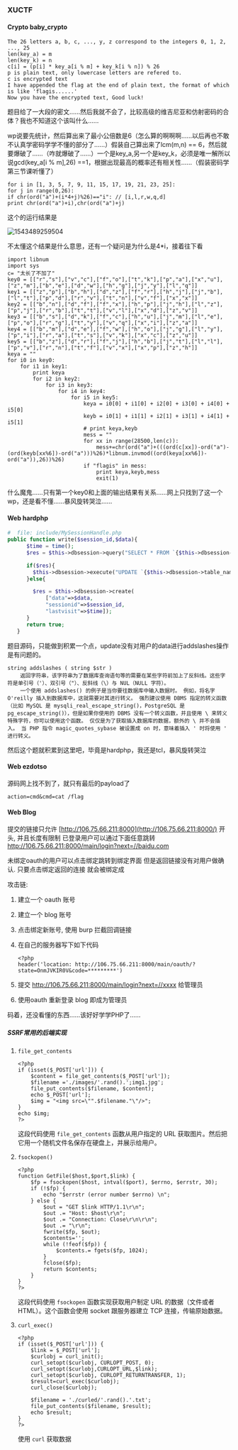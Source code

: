 ### XUCTF

#### Crypto baby_crypto

```
The 26 letters a, b, c, ..., y, z correspond to the integers 0, 1, 2, ..., 25
len(key_a) = m
len(key_k) = n
c[i] = (p[i] * key_a[i % m] + key_k[i % n]) % 26
p is plain text, only lowercase letters are refered to.
c is encrypted text
I have appended the flag at the end of plain text, the format of which is like 'flagis......'
Now you have the encrypted text, Good luck!
```

题目给了一大段的密文……然后我就不会了，比较高级的维吉尼亚和仿射密码的合体？我也不知道这个该叫什么……

wp说要先统计，然后算出来了最小公倍数是6（怎么算的啊啊啊……以后再也不敢不认真学密码学学不懂的部分了……）假装自己算出来了lcm(m,n) == 6，然后就要爆破了……（咋就爆破了……）一个是key_a,另一个是key_k，必须是唯一解所以说gcd(key_a[i % m],26) ==1，根据出现最高的概率还有相关性……（假装密码学第三节课听懂了）

```
for i in [1, 3, 5, 7, 9, 11, 15, 17, 19, 21, 23, 25]:                 	for j in range(0,26):                                               	if chr(ord("a")+(i*4+j)%26)=="i": // [i,l,r,w,q,d]                		print chr(ord("a")+i),chr(ord("a")+j)
```

这个的运行结果是

![1543489259504](C:\Users\xiaox\AppData\Roaming\Typora\typora-user-images\1543489259504.png)

不太懂这个结果是什么意思，还有一个疑问是为什么是4*i，接着往下看

```
import libnum
import sys
c= "太长了不加了"
key0 = [["r","s"],["v","c"],["f","o"],["t","k"],["p","a"],["x","u"],["z","m"],["b","e"],["d","w"],["h","g"],["j","y"],["l","q"]]
key1 = [["z","p"],["b","h"],["d","z"],["f","r"],["h","j"],["j","b"],["l","t"],["p","d"],["r","v"],["t","n"],["v","f"],["x","x"]]
key2 = [["b","n"],["d","f"],["f","x"],["h","p"],["j","h"],["l","z"],["p","j"],["r","b"],["t","t"],["v","l"],["x","d"],["z","v"]]
key3 = [["b","s"],["d","k"],["f","c"],["h","u"],["j","m"],["l","e"],["p","o"],["r","g"],["t","y"],["v","q"],["x","i"],["z","a"]]
key4 = [["b","m"],["d","e"],["f","w"],["h","o"],["j","g"],["l","y"],["p","i"],["r","a"],["t","s"],["v","k"],["x","c"],["z","u"]]
key5 = [["b","z"],["d","r"],["f","j"],["h","b"],["j","t"],["l","l"],["p","v"],["r","n"],["t","f"],["v","x"],["x","p"],["z","h"]]
keya = ""
for i0 in key0:
    for i1 in key1:
        print keya
        for i2 in key2:
            for i3 in key3:
                for i4 in key4:
                    for i5 in key5:
                        keya = i0[0] + i1[0] + i2[0] + i3[0] + i4[0] + i5[0]
                        keyb = i0[1] + i1[1] + i2[1] + i3[1] + i4[1] + i5[1]
                        # print keya,keyb
                        mess = ""
                        for xx in range(28500,len(c)):
                            mess+=chr(ord("a")+(((ord(c[xx])-ord("a")-(ord(keyb[xx%6])-ord("a")))%26)*libnum.invmod((ord(keya[xx%6])-ord("a")),26))%26)
                        if "flagis" in mess:
                            print keya,keyb,mess
                            exit(1)
```

什么魔鬼……只有第一个key0和上面的输出结果有关系……网上只找到了这一个wp，还是看不懂……暴风旋转哭泣……

#### Web hardphp

```php
#  file: include/MySessionHandle.php
public function write($session_id,$data){
      $time = time();
      $res = $this->dbsession->query("SELECT * FROM `{$this->dbsession->table_name}` where `sessionid` = '{$session_id}' ");

      if($res){
        $this->dbsession->execute("UPDATE `{$this->dbsession->table_name}` SET `data` = '{$data}',`lastvisit` = '{$time}' where `sessionid` = '{$session_id}'");
      }else{

        $res = $this->dbsession->create(
            ["data"=>$data,
            "sessionid"=>$session_id,
            "lastvisit"=>$time]);
      }
      return true;
   } 
```

题目源码，只能做到积累一个点，update没有对用户的data进行addslashes操作是有问题的。

```
string addslashes ( string $str )
	返回字符串，该字符串为了数据库查询语句等的需要在某些字符前加上了反斜线。这些字符是单引号（'）、双引号（"）、反斜线（\）与 NUL（NULL 字符）。
	一个使用 addslashes() 的例子是当你要往数据库中输入数据时。 例如，将名字 O'reilly 插入到数据库中，这就需要对其进行转义。 强烈建议使用 DBMS 指定的转义函数 （比如 MySQL 是 mysqli_real_escape_string()，PostgreSQL 是 pg_escape_string()），但是如果你使用的 DBMS 没有一个转义函数，并且使用 \ 来转义特殊字符，你可以使用这个函数。 仅仅是为了获取插入数据库的数据，额外的 \ 并不会插入。 当 PHP 指令 magic_quotes_sybase 被设置成 on 时，意味着插入 ' 时将使用 ' 进行转义。
```

然后这个题就积累到这里吧，毕竟是hardphp，我还是tcl，暴风旋转哭泣



#### Web ezdotso

源码网上找不到了，就只有最后的payload了

```
action=cmd&cmd=cat /flag
```



#### Web Blog

提交的链接只允许 [http://106.75.66.211:8000](http://106.75.66.211:8000/) 开头, 并且长度有限制
已登录用户可以通过下面任意跳转
<http://106.75.66.211:8000/main/login?next=//baidu.com>

未绑定oauth的用户可以点击绑定跳转到绑定界面
但是返回链接没有对用户做确认. 只要点击绑定返回的连接 就会被绑定成

攻击链:

1. 建立一个 oauth 账号

2. 建立一个 blog 账号

3. 点击绑定新账号, 使用 burp 拦截回调链接

4. 在自己的服务器写下如下代码

   ```
   <?php
   header('location: http://106.75.66.211:8000/main/oauth/?state=OnmJVKIR0V&code=*********')
   ```

5. 提交 <http://106.75.66.211:8000/main/login?next=//xxxx> 给管理员

6. 使用oauth 重新登录 blog 即成为管理员

码着，还没看懂的东西……该好好学学PHP了……

##### SSRF常用的后端实现 

1. `file_get_contents`

   ```
   <?php
   if (isset($_POST['url'])) { 
       $content = file_get_contents($_POST['url']); 
       $filename ='./images/'.rand().';img1.jpg'; 
       file_put_contents($filename, $content); 
       echo $_POST['url']; 
       $img = "<img src=\"".$filename."\"/>"; 
   }
   echo $img;
   ?>
   ```

   这段代码使用 `file_get_contents` 函数从用户指定的 URL 获取图片。然后把它用一个随机文件名保存在硬盘上，并展示给用户。

2. `fsockopen()`

   ```
   <?php 
   function GetFile($host,$port,$link) { 
       $fp = fsockopen($host, intval($port), $errno, $errstr, 30); 
       if (!$fp) { 
           echo "$errstr (error number $errno) \n"; 
       } else { 
           $out = "GET $link HTTP/1.1\r\n"; 
           $out .= "Host: $host\r\n"; 
           $out .= "Connection: Close\r\n\r\n"; 
           $out .= "\r\n"; 
           fwrite($fp, $out); 
           $contents=''; 
           while (!feof($fp)) { 
               $contents.= fgets($fp, 1024); 
           } 
           fclose($fp); 
           return $contents; 
       } 
   }
   ?>
   ```

   这段代码使用 `fsockopen` 函数实现获取用户制定 URL 的数据（文件或者 HTML）。这个函数会使用 socket 跟服务器建立 TCP 连接，传输原始数据。

3. `curl_exec()`

   ```
   <?php 
   if (isset($_POST['url'])) {
       $link = $_POST['url'];
       $curlobj = curl_init();
       curl_setopt($curlobj, CURLOPT_POST, 0);
       curl_setopt($curlobj,CURLOPT_URL,$link);
       curl_setopt($curlobj, CURLOPT_RETURNTRANSFER, 1);
       $result=curl_exec($curlobj);
       curl_close($curlobj);
   
       $filename = './curled/'.rand().'.txt';
       file_put_contents($filename, $result); 
       echo $result;
   }
   ?>
   ```

   使用 `curl` 获取数据